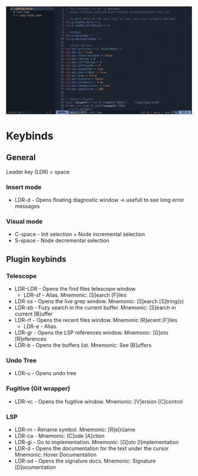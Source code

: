 ![nvim config](image.png)

# Keybinds

## General

Leader key (LDR) = space

### Insert mode

* LDR-d - Opens floating diagnostic window -> usefull to see long error messages

### Visual mode

* C-space - Init selection + Node incremental selection
* S-space - Node decremental selection

## Plugin keybinds

### Telescope

* LDR-LDR - Opens the find files telescope window
    * LDR-sf - Alias. Mnemonic: [S]earch [F]iles
* LDR-ss - Opens the live grep window. Mnemonic: [S]earch [S]tring(s)
* LDR-sb - Fuzy search in the current buffer. Mnemonic: [S]earch in current [B]uffer
* LDR-rf - Opens the recent files window. Mnemonic [R]ecent [F]iles
    * LDR-e - Alias.
* LDR-gr - Opens the LSP references window. Mnemonic: [G]oto [R]eferences
* LDR-b - Opens the buffers list. Mnemonic: See [B]uffers

### Undo Tree

* LDR-u - Opens undo tree

### Fugitive (Git wrapper)

* LDR-vc - Opens the fugitive window. Mnemonic: [V]ersion [C]control


### LSP

* LDR-rn - Rename symbol. Mnemonic: [R]e[n]ame
* LDR-ca - Mnemonic: [C]ode [A]ction
* LDR-gi - Go to implementation. Mnemonic: [G]oto [I]mplementation
* LDR-d -  Opens the documentation for the text under the cursor Mnemonic: Hover Documentation
* LDR-sd - Opens the signature docs. Mnemonic: Signature [D]ocumentation